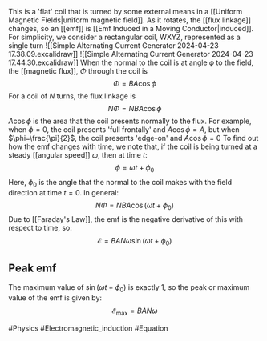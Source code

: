 This is a 'flat' coil that is turned by some external means in a [[Uniform Magnetic Fields|uniform magnetic field]]. As it rotates, the [[flux linkage]] changes, so an [[emf]] is [[Emf Induced in a Moving Conductor|induced]]. For simplicity, we consider a rectangular coil, WXYZ, represented as a single turn
![[Simple Alternating Current Generator 2024-04-23 17.38.09.excalidraw]]
![[Simple Alternating Current Generator 2024-04-23 17.44.30.excalidraw]]
When the normal to the coil is at angle $\phi$ to the field, the [[magnetic flux]], $\Phi$ through the coil is
$$
\Phi=BA\cos \phi
$$
For a coil of $N$ turns, the flux linkage is
$$
N\Phi=NBA\cos \phi
$$
$A\cos \phi$ is the area that the coil presents normally to the flux. For example, when $\phi=0$, the coil presents 'full frontally' and $A\cos \phi=A$, but when $\phi=\frac{\pi}{2}$, the coil presents 'edge-on' and $A\cos \phi=0$
To find out how the emf changes with time, we note that, if the coil is being turned at a steady [[angular speed]] $\omega$, then at time $t$:
$$
\phi=\omega t+\phi_{0}
$$
Here, $\phi_{0}$ is the angle that the normal to the coil makes with the field direction at time $t=0$. In general:
$$
N\Phi=NBA\cos(\omega t+\phi_{0})
$$
Due to [[Faraday's Law]], the emf is the negative derivative of this with respect to time, so:
$$
\mathscr{E}=BAN\omega \sin(\omega t+\phi_{0})
$$

## Peak emf
The maximum value of $\sin(\omega t+\phi_{0})$ is exactly 1, so the peak or maximum value of the emf is given by:
$$
\mathscr{E}_\text{max}=BAN\omega
$$

#Physics #Electromagnetic_induction #Equation